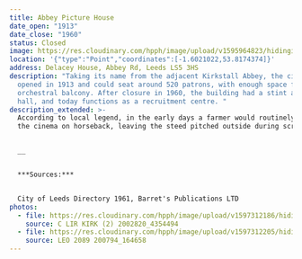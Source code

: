 ```yaml
---
title: Abbey Picture House
date_open: "1913"
date_close: "1960"
status: Closed
image: https://res.cloudinary.com/hpph/image/upload/v1595964823/hidinginplainsight/abbeypicturehouse.svg
location: '{"type":"Point","coordinates":[-1.6021022,53.8174374]}'
address: Delacey House, Abbey Rd, Leeds LS5 3HS
description: "Taking its name from the adjacent Kirkstall Abbey, the cinema
  opened in 1913 and could seat around 520 patrons, with enough space for an
  orchestral balcony. After closure in 1960, the building had a stint as a bingo
  hall, and today functions as a recruitment centre. "
description_extended: >-
  According to local legend, in the early days a farmer would routinely visit
  the cinema on horseback, leaving the steed pitched outside during screenings.


  __


  ***Sources:*** 


  City of Leeds Directory 1961, Barret's Publications LTD
photos:
  - file: https://res.cloudinary.com/hpph/image/upload/v1597312186/hidinginplainsight/Abbey_Picture_House_Abbey_Road_Leeds_Libraries_2002820_4354494.jpg
    source: C LIR KIRK (2) 2002820_4354494
  - file: https://res.cloudinary.com/hpph/image/upload/v1597312205/hidinginplainsight/Abbey_Road_Leeds_Libraries_200794_164658.jpg
    source: LEO 2089 200794_164658
---
```


